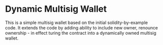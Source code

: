 # Dynamic Multisig Wallet

This is a simple multisig wallet based on the initial solidity-by-example code. It extends the code by adding ability to include new owner, renounce ownership - in effect turing the contract into a dynamically owned multisig wallet.
